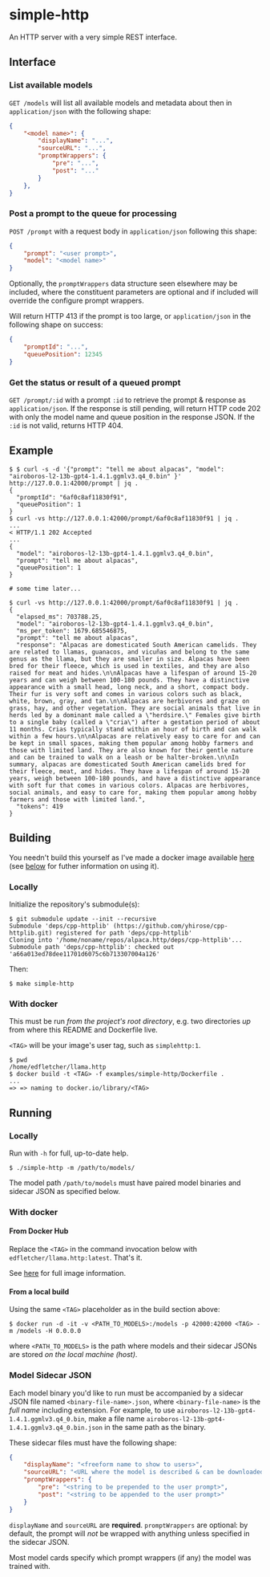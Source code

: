 # simple-http

An HTTP server with a very simple REST interface.

## Interface

### List available models

`GET /models` will list all available models and metadata about then in `application/json` with the following shape:

```json
{
    "<model name>": {
        "displayName": "...",
        "sourceURL": "...",
        "promptWrappers": {
            "pre": "...",
            "post": "..."
        }
    },
}
```

### Post a prompt to the queue for processing

`POST /prompt` with a request body in `application/json` following this shape:

```json
{
    "prompt": "<user prompt>",
    "model": "<model name>"
}
```

Optionally, the `promptWrappers` data structure seen elsewhere may be included, where the constituent parameters are optional and if included will override the configure prompt wrappers.

Will return HTTP 413 if the prompt is too large, or `application/json` in the following shape on success:

```json
{
    "promptId": "...",
    "queuePosition": 12345
}
```

### Get the status or result of a queued prompt

`GET /prompt/:id` with a prompt `:id` to retrieve the prompt & response as `application/json`. If the response is still pending, will return HTTP code 202 with only the model name and queue position in the response JSON. If the `:id` is not valid, returns HTTP 404.

## Example

```shell
$ $ curl -s -d '{"prompt": "tell me about alpacas", "model": "airoboros-l2-13b-gpt4-1.4.1.ggmlv3.q4_0.bin" }' http://127.0.0.1:42000/prompt | jq .
{
  "promptId": "6af0c8af11830f91",
  "queuePosition": 1
}
$ curl -vs http://127.0.0.1:42000/prompt/6af0c8af11830f91 | jq .
...
< HTTP/1.1 202 Accepted
...
{
  "model": "airoboros-l2-13b-gpt4-1.4.1.ggmlv3.q4_0.bin",
  "prompt": "tell me about alpacas",
  "queuePosition": 1
}

# some time later...

$ curl -vs http://127.0.0.1:42000/prompt/6af0c8af11830f91 | jq .
{
  "elapsed_ms": 703788.25,
  "model": "airoboros-l2-13b-gpt4-1.4.1.ggmlv3.q4_0.bin",
  "ms_per_token": 1679.685546875,
  "prompt": "tell me about alpacas",
  "response": "Alpacas are domesticated South American camelids. They are related to llamas, guanacos, and vicuñas and belong to the same genus as the llama, but they are smaller in size. Alpacas have been bred for their fleece, which is used in textiles, and they are also raised for meat and hides.\n\nAlpacas have a lifespan of around 15-20 years and can weigh between 100-180 pounds. They have a distinctive appearance with a small head, long neck, and a short, compact body. Their fur is very soft and comes in various colors such as black, white, brown, gray, and tan.\n\nAlpacas are herbivores and graze on grass, hay, and other vegetation. They are social animals that live in herds led by a dominant male called a \"herdsire.\" Females give birth to a single baby (called a \"cria\") after a gestation period of about 11 months. Crias typically stand within an hour of birth and can walk within a few hours.\n\nAlpacas are relatively easy to care for and can be kept in small spaces, making them popular among hobby farmers and those with limited land. They are also known for their gentle nature and can be trained to walk on a leash or be halter-broken.\n\nIn summary, alpacas are domesticated South American camelids bred for their fleece, meat, and hides. They have a lifespan of around 15-20 years, weigh between 100-180 pounds, and have a distinctive appearance with soft fur that comes in various colors. Alpacas are herbivores, social animals, and easy to care for, making them popular among hobby farmers and those with limited land.",
  "tokens": 419
}
```

## Building

You needn't build this yourself as I've made a docker image available [here](https://hub.docker.com/r/edfletcher/llama.http) (see [below](#from-docker-hub) for futher information on using it).

### Locally

Initialize the repository's submodule(s):

```shell
$ git submodule update --init --recursive
Submodule 'deps/cpp-httplib' (https://github.com/yhirose/cpp-httplib.git) registered for path 'deps/cpp-httplib'
Cloning into '/home/noname/repos/alpaca.http/deps/cpp-httplib'...
Submodule path 'deps/cpp-httplib': checked out 'a66a013ed78dee11701d6075c6b713307004a126'
```

Then:

```shell
$ make simple-http
```

### With docker

This must be run _from the project's root directory_, e.g. two directories _up_ from where this README and Dockerfile live.

`<TAG>` will be your image's user tag, such as `simplehttp:1`.

```shell
$ pwd
/home/edfletcher/llama.http
$ docker build -t <TAG> -f examples/simple-http/Dockerfile .
...
=> => naming to docker.io/library/<TAG>  
```

## Running

### Locally

Run with `-h` for full, up-to-date help.

```shell
$ ./simple-http -m /path/to/models/
```

The model path `/path/to/models` must have paired model binaries and sidecar JSON as specified below.

### With docker

#### From Docker Hub

Replace the `<TAG>` in the command invocation below with `edfletcher/llama.http:latest`. That's it.

See [here](https://hub.docker.com/r/edfletcher/llama.http) for full image information.

#### From a local build

Using the same `<TAG>` placeholder as in the build section above:

```shell
$ docker run -d -it -v <PATH_TO_MODELS>:/models -p 42000:42000 <TAG> -m /models -H 0.0.0.0
```

where `<PATH_TO_MODELS>` is the path where models and their sidecar JSONs are stored _on the local machine (host)_.

### Model Sidecar JSON

Each model binary you'd like to run must be accompanied by a sidecar JSON file named `<binary-file-name>.json`, where `<binary-file-name>` is the *full name* including extension. For example, to use `airoboros-l2-13b-gpt4-1.4.1.ggmlv3.q4_0.bin`, make a file name `airoboros-l2-13b-gpt4-1.4.1.ggmlv3.q4_0.bin.json` in the same path as the binary.

These sidecar files must have the following shape:

```json
{
    "displayName": "<freeform name to show to users>",
    "sourceURL": "<URL where the model is described & can be downloaded>",
    "promptWrappers": {
        "pre": "<string to be prepended to the user prompt>",
        "post": "<string to be appended to the user prompt>"
    }
}
```

`displayName` and `sourceURL` are **required**. `promptWrappers` are optional: by default, the prompt will _not_ be wrapped with anything unless specified in the sidecar JSON.

Most model cards specify which prompt wrappers (if any) the model was trained with.
